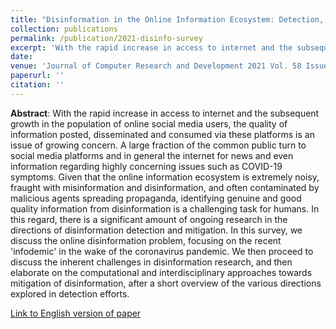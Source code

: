 ```yaml
---
title: "Disinformation in the Online Information Ecosystem: Detection, Mitigation and Challenges"
collection: publications
permalink: /publication/2021-disinfo-survey
excerpt: 'With the rapid increase in access to internet and the subsequent growth in the population of online social media users, the quality of information posted, disseminated and consumed via these platforms is an issue of growing concern. A large fraction of the common public turn to social media platforms and in general the internet for news and even information regarding highly concerning issues such as COVID-19 symptoms. Given that the online information ecosystem is extremely noisy, fraught with misinformation and disinformation, and often contaminated by malicious agents spreading propaganda, identifying genuine and good quality information from disinformation is a challenging task for humans. In this regard, there is a significant amount of ongoing research in the directions of disinformation detection and mitigation. In this survey, we discuss the online disinformation problem, focusing on the recent 'infodemic' in the wake of the coronavirus pandemic. We then proceed to discuss the inherent challenges in disinformation research, and then elaborate on the computational and interdisciplinary approaches towards mitigation of disinformation, after a short overview of the various directions explored in detection efforts.'
date: 
venue: 'Journal of Computer Research and Development 2021 Vol. 58 Issue(7)'
paperurl: ''
citation: ''
---
```

**Abstract**: With the rapid increase in access to internet and the subsequent growth in the population of online social media users, the quality of information posted, disseminated and consumed via these platforms is an issue of growing concern. A large fraction of the common public turn to social media platforms and in general the internet for news and even information regarding highly concerning issues such as COVID-19 symptoms. Given that the online information ecosystem is extremely noisy, fraught with misinformation and disinformation, and often contaminated by malicious agents spreading propaganda, identifying genuine and good quality information from disinformation is a challenging task for humans. In this regard, there is a significant amount of ongoing research in the directions of disinformation detection and mitigation. In this survey, we discuss the online disinformation problem, focusing on the recent 'infodemic' in the wake of the coronavirus pandemic. We then proceed to discuss the inherent challenges in disinformation research, and then elaborate on the computational and interdisciplinary approaches towards mitigation of disinformation, after a short overview of the various directions explored in detection efforts.

[Link to English version of paper](https://arxiv.org/pdf/2010.09113.pdf)

<!-- Recommended citation:  -->